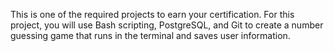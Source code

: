 
This is one of the required projects to earn your certification. For this project, you will use Bash scripting, PostgreSQL, and Git to create a number guessing game that runs in the terminal and saves user information.

